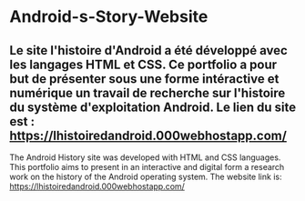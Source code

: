# Android-s-Story-Website
Le site l'histoire d'Android a été développé avec les langages HTML et CSS. Ce portfolio a pour but de présenter sous une forme intéractive et numérique un travail de recherche sur l'histoire du système d'exploitation Android. Le lien du site est : https://lhistoiredandroid.000webhostapp.com/
-
The Android History site was developed with HTML and CSS languages. This portfolio aims to present in an interactive and digital form a research work on the history of the Android operating system. The website link is: https://lhistoiredandroid.000webhostapp.com/
